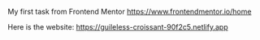 My first task from Frontend Mentor https://www.frontendmentor.io/home

Here is the website: https://guileless-croissant-90f2c5.netlify.app
